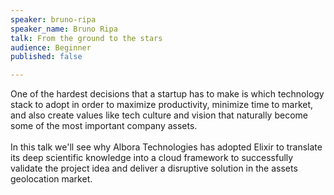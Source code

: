 ```yaml
---
speaker: bruno-ripa
speaker_name: Bruno Ripa
talk: From the ground to the stars
audience: Beginner
published: false

---
```

<p>One of the hardest decisions that a startup has to make is which technology stack to adopt in order to maximize productivity, minimize time to market, and also create values like tech culture and vision that naturally become some of the most important company assets. <br /><br />In this talk we'll see why Albora Technologies has adopted Elixir to translate its deep scientific knowledge into a cloud framework to successfully validate the project idea and deliver a disruptive solution in the assets geolocation market.</p>